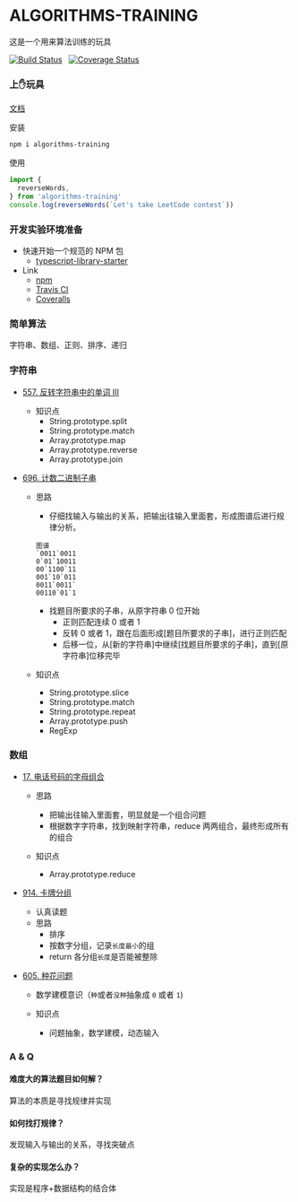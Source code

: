 # ALGORITHMS-TRAINING

这是一个用来算法训练的玩具

[![Build Status](https://travis-ci.org/Kirk-Wang/algorithms-training.svg?branch=master)](https://travis-ci.org/Kirk-Wang/algorithms-training) &nbsp; [![Coverage Status](https://coveralls.io/repos/github/Kirk-Wang/algorithms-training/badge.svg?branch=master)](https://coveralls.io/github/Kirk-Wang/algorithms-training?branch=master)

### 上✋玩具

[文档](https://o-o.ren/algorithms-training/index.html)

安装
```sh
npm i algorithms-training
```

使用
```js
import { 
  reverseWords,
} from 'algorithms-training'
console.log(reverseWords(`Let's take LeetCode contest`))
```

### 开发实验环境准备
- 快速开始一个规范的 NPM 包
  * [typescript-library-starter](https://github.com/alexjoverm/typescript-library-starter)
- Link
  * [npm](https://www.npmjs.com/)
  * [Travis CI](https://travis-ci.org/)
  * [Coveralls](https://coveralls.io/)

### 简单算法

字符串、数组、正则、排序、递归

### 字符串

* [557. 反转字符串中的单词 III](https://leetcode-cn.com/problems/reverse-words-in-a-string-iii/)

  * 知识点
    * String.prototype.split
    * String.prototype.match
    * Array.prototype.map
    * Array.prototype.reverse
    * Array.prototype.join
    
* [696. 计数二进制子串](https://leetcode-cn.com/problems/count-binary-substrings/)

  * 思路
    * 仔细找输入与输出的关系，把输出往输入里面套，形成图谱后进行规律分析。
    ```
    图谱
    `0011`0011
    0`01`10011
    00`1100`11
    001`10`011
    0011`0011`
    00110`01`1
    ```
    * 找题目所要求的子串，从原字符串 0 位开始
      * 正则匹配连续 0 或者 1
      * 反转 0 或者 1，跟在后面形成[题目所要求的子串]，进行正则匹配
      * 后移一位，从[新的字符串]中继续[找题目所要求的子串]，直到[原字符串]位移完毕

  * 知识点
    * String.prototype.slice
    * String.prototype.match
    * String.prototype.repeat
    * Array.prototype.push
    * RegExp

### 数组

* [17. 电话号码的字母组合](https://leetcode-cn.com/problems/letter-combinations-of-a-phone-number/)

  * 思路
    * 把输出往输入里面套，明显就是一个组合问题
    * 根据数字字符串，找到映射字符串，reduce 两两组合，最终形成所有的组合

  * 知识点
    * Array.prototype.reduce

* [914. 卡牌分组](https://leetcode-cn.com/problems/x-of-a-kind-in-a-deck-of-cards/)

  * 认真读题
  * 思路
    * 排序
    * 按数字分组，记录`长度最小`的组
    * return 各分组`长度`是否能被整除

* [605. 种花问题](https://leetcode-cn.com/problems/can-place-flowers/)

  * 数学建模意识（`种`或者`没种`抽象成 `0` 或者 `1`)
  
  * 知识点
    * 问题抽象，数学建模，动态输入

### A & Q
#### 难度大的算法题目如何解？
算法的本质是寻找规律并实现
#### 如何找打规律？
发现输入与输出的关系，寻找突破点
#### 复杂的实现怎么办？
实现是程序+数据结构的结合体
